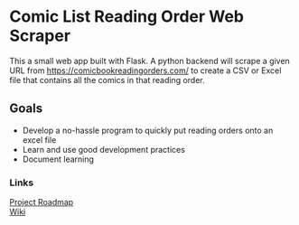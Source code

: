 # Comic List Reading Order Web Scraper
This a small web app built with Flask. A python backend will scrape a given URL from https://comicbookreadingorders.com/ to create a CSV or Excel file that contains all the comics in that reading order.

## Goals
- Develop a no-hassle program to quickly put reading orders onto an excel file
- Learn and use good development practices
- Document learning

### Links
[Project Roadmap](https://www.notion.so/22b8dc0bab7f46c183e07cfa0e3ce44c?v=837177e6ad6145149178cc398942bd3d)  
[Wiki](https://github.com/jacob-armiger/comic-list-web-scraper/wiki)
